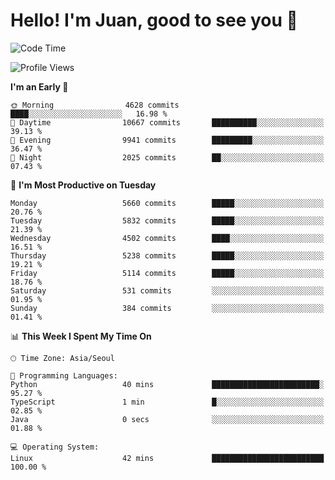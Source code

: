 # Hello! I'm Juan, good to see you 👋

<!--
**Y-k-Y/Y-k-Y** is a ✨ _special_ ✨ repository because its `README.md` (this file) appears on your GitHub profile.

Here are some ideas to get you started:

- 🔭 I’m currently working on ...
- 🌱 I’m currently learning ...
- 👯 I’m looking to collaborate on ...
- 🤔 I’m looking for help with ...
- 💬 Ask me about ...
- 📫 How to reach me: ...
- 😄 Pronouns: ...
- ⚡ Fun fact: ...
-->
<!--
![Profile views](https://gpvc.arturio.dev/Y-k-Y)

[![Omid Nikrah StackOverflow](https://github-readme-stackoverflow.vercel.app/?userID=9517076)](https://stackoverflow.com/users/9517076/i-have-10-fingers)
-->

<!--START_SECTION:waka-->
![Code Time](http://img.shields.io/badge/Code%20Time-1%2C815%20hrs%2031%20mins-blue)

![Profile Views](http://img.shields.io/badge/Profile%20Views-0-blue)

**I'm an Early 🐤** 

```text
🌞 Morning                4628 commits        ████░░░░░░░░░░░░░░░░░░░░░   16.98 % 
🌆 Daytime                10667 commits       ██████████░░░░░░░░░░░░░░░   39.13 % 
🌃 Evening                9941 commits        █████████░░░░░░░░░░░░░░░░   36.47 % 
🌙 Night                  2025 commits        ██░░░░░░░░░░░░░░░░░░░░░░░   07.43 % 
```
📅 **I'm Most Productive on Tuesday** 

```text
Monday                   5660 commits        █████░░░░░░░░░░░░░░░░░░░░   20.76 % 
Tuesday                  5832 commits        █████░░░░░░░░░░░░░░░░░░░░   21.39 % 
Wednesday                4502 commits        ████░░░░░░░░░░░░░░░░░░░░░   16.51 % 
Thursday                 5238 commits        █████░░░░░░░░░░░░░░░░░░░░   19.21 % 
Friday                   5114 commits        █████░░░░░░░░░░░░░░░░░░░░   18.76 % 
Saturday                 531 commits         ░░░░░░░░░░░░░░░░░░░░░░░░░   01.95 % 
Sunday                   384 commits         ░░░░░░░░░░░░░░░░░░░░░░░░░   01.41 % 
```


📊 **This Week I Spent My Time On** 

```text
🕑︎ Time Zone: Asia/Seoul

💬 Programming Languages: 
Python                   40 mins             ████████████████████████░   95.27 % 
TypeScript               1 min               █░░░░░░░░░░░░░░░░░░░░░░░░   02.85 % 
Java                     0 secs              ░░░░░░░░░░░░░░░░░░░░░░░░░   01.88 % 

💻 Operating System: 
Linux                    42 mins             █████████████████████████   100.00 % 
```


<!--END_SECTION:waka-->
